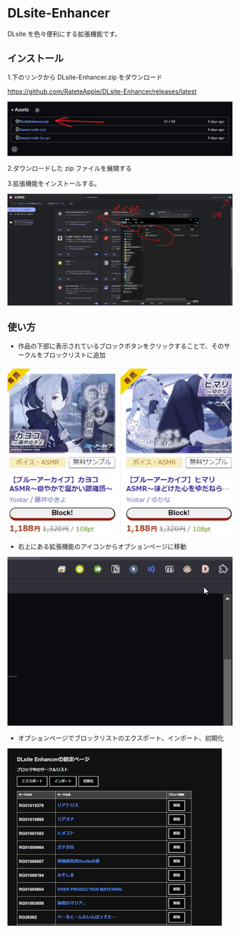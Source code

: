 # DLsite-Enhancer

DLsite を色々便利にする拡張機能です。

## インストール

1.下のリンクから DLsite-Enhancer.zip をダウンロード

<https://github.com/RateteApple/DLsite-Enhancer/releases/latest>

![image](README_assets\download.png)

2.ダウンロードした zip ファイルを展開する

3.拡張機能をインストールする。

![image](README_assets\install.png)

## 使い方

- 作品の下部に表示されているブロックボタンをクリックすることで、そのサークルをブロックリストに追加

![image](README_assets\block_animation.gif)

- 右上にある拡張機能のアイコンからオプションページに移動

![image](README_assets\popup_animation.gif)

- オプションページでブロックリストのエクスポート、インポート、初期化

![image](README_assets\options_page.png)
